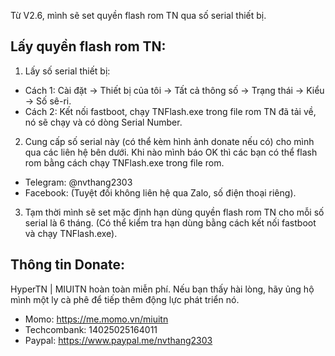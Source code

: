 Từ V2.6, mình sẽ set quyền flash rom TN qua số serial thiết bị.

## Lấy quyền flash rom TN:
1. Lấy số serial thiết bị:
- Cách 1: Cài đặt -> Thiết bị của tôi -> Tất cả thông số -> Trạng thái -> Kiểu -> Số sê-ri.
- Cách 2: Kết nối fastboot, chạy TNFlash.exe trong file rom TN đã tải về, nó sẽ chạy và có dòng Serial Number.
2. Cung cấp số serial này (có thể kèm hình ảnh donate nếu có) cho mình qua các liên hệ bên dưới. Khi nào mình báo OK thì các bạn có thể flash rom bằng cách chạy TNFlash.exe trong file rom.
- Telegram: @nvthang2303
- Facebook: 
(Tuyệt đối không liên hệ qua Zalo, số điện thoại riêng).
3. Tạm thời mình sẽ set mặc định hạn dùng quyền flash rom TN cho mỗi số serial là 6 tháng. (Có thể kiểm tra hạn dùng bằng cách kết nối fastboot và chạy TNFlash.exe).

## Thông tin Donate:
HyperTN | MIUITN hoàn toàn miễn phí. Nếu bạn thấy hài lòng, hãy ủng hộ mình một ly cà phê để tiếp thêm động lực phát triển nó.
- Momo: https://me.momo.vn/miuitn
- Techcombank: 14025025164011
- Paypal: https://www.paypal.me/nvthang2303
